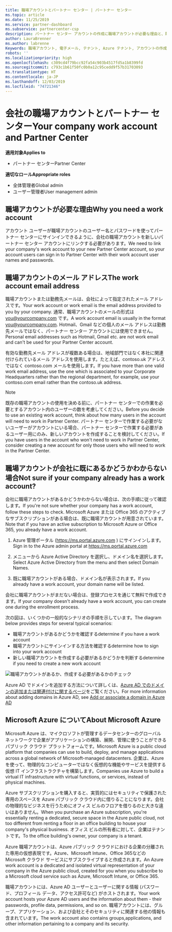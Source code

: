 ```yaml
---
title: 職場アカウントとパートナー センター | パートナー センター
ms.topic: article
ms.date: 11/25/2019
ms.service: partner-dashboard
ms.subservice: partnercenter-csp
description: パートナー センター アカウントの作成に職場アカウントが必要な理由と、既に職場アカウントを持っているかどうかを確認します。
author: LauraBrenner
ms.author: labrenne
Keywords: 職場アカウント, 電子メール, テナント, Azure テナント, アカウントの作成, ドメイン名
robots: ''
ms.localizationpriority: high
ms.openlocfilehash: c309cd4f79bcc92fa54c903b4517fd5a1b8399fd
ms.sourcegitcommit: c793c1b61f50fc0b0a12c95cedd9f57b31703093
ms.translationtype: HT
ms.contentlocale: ja-JP
ms.lasthandoff: 12/03/2019
ms.locfileid: "74721346"
---
```

# <a name="your-company-work-account-and-partner-center"></a><span data-ttu-id="e19cd-104">会社の職場アカウントとパートナー センター</span><span class="sxs-lookup"><span data-stu-id="e19cd-104">Your company work account and Partner Center</span></span>  

<span data-ttu-id="e19cd-105">**適用対象**</span><span class="sxs-lookup"><span data-stu-id="e19cd-105">**Applies to**</span></span>

-  <span data-ttu-id="e19cd-106">パートナー センター</span><span class="sxs-lookup"><span data-stu-id="e19cd-106">Partner Center</span></span>

<span data-ttu-id="e19cd-107">**適切なロール**</span><span class="sxs-lookup"><span data-stu-id="e19cd-107">**Appropriate roles**</span></span>

- <span data-ttu-id="e19cd-108">全体管理者</span><span class="sxs-lookup"><span data-stu-id="e19cd-108">Global admin</span></span>
- <span data-ttu-id="e19cd-109">ユーザー管理者</span><span class="sxs-lookup"><span data-stu-id="e19cd-109">User management admin</span></span>

## <a name="why-you-need-a-work-account"></a><span data-ttu-id="e19cd-110">職場アカウントが必要な理由</span><span class="sxs-lookup"><span data-stu-id="e19cd-110">Why you need a work account</span></span>

<span data-ttu-id="e19cd-111">アカウント ユーザーが職場アカウントのユーザー名とパスワードを使ってパートナー センターにサインインできるように、会社の職場アカウントを新しいパートナー センター アカウントにリンクする必要があります。</span><span class="sxs-lookup"><span data-stu-id="e19cd-111">We need to link your company's work account to your new Partner Center account, so your account users can sign in to Partner Center with their work account user names and passwords.</span></span>

## <a name="the-work-account-email-address"></a><span data-ttu-id="e19cd-112">職場アカウントのメール アドレス</span><span class="sxs-lookup"><span data-stu-id="e19cd-112">The work account email address</span></span>

<span data-ttu-id="e19cd-113">職場アカウントまたは勤務先メールは、会社によって指定されたメール アドレスです。</span><span class="sxs-lookup"><span data-stu-id="e19cd-113">Your work account or work email is the email address provided to you by your company.</span></span> <span data-ttu-id="e19cd-114">通常、職場アカウントのメールの形式は you@yourcompany.com です。</span><span class="sxs-lookup"><span data-stu-id="e19cd-114">A work account email is usually in the format you@yourcompany.com.</span></span> <span data-ttu-id="e19cd-115">Hotmail、Gmail などの個人のメール アドレスは勤務先メールではなく、パートナー センター アカウントには使用できません。</span><span class="sxs-lookup"><span data-stu-id="e19cd-115">Personal email addresses such as Hotmail, Gmail etc. are not work email and can't be used for your Partner Center account.</span></span> 

<span data-ttu-id="e19cd-116">有効な勤務先メール アドレスが複数ある場合は、地域部門ではなく本社に関連付けられているメール アドレスを使用します。たとえば、contoso.uk アドレスではなく contoso.com メールを使用します。</span><span class="sxs-lookup"><span data-stu-id="e19cd-116">If you have more than one valid work email address, use the one which is associated to your Corporate Headquarters rather than the regional department, for example, use your contoso.com email rather than the contoso.uk address.</span></span>

> [!NOTE]  
> <span data-ttu-id="e19cd-117">既存の職場アカウントの使用を決める前に、パートナー センターでの作業を必要とするアカウント内のユーザーの数を考慮してください。</span><span class="sxs-lookup"><span data-stu-id="e19cd-117">Before you decide to use an existing work account, think about how many users in the account will need to work in Partner Center.</span></span> <span data-ttu-id="e19cd-118">パートナー センターで作業する必要がないユーザーがアカウントにいる場合、パートナー センターで作業する必要があるユーザー用にのみ、新しいアカウントを作成することを検討してください。</span><span class="sxs-lookup"><span data-stu-id="e19cd-118">If you have users in the account who won't need to work in Partner Center, consider creating a new account for only those users who will need to work in the Partner Center.</span></span>


## <a name="not-sure-if-your-company-already-has-a-work-account"></a><span data-ttu-id="e19cd-119">職場アカウントが会社に既にあるかどうかわからない場合</span><span class="sxs-lookup"><span data-stu-id="e19cd-119">Not sure if your company already has a work account?</span></span>

<span data-ttu-id="e19cd-120">会社に職場アカウントがあるかどうかわからない場合は、次の手順に従って確認します。</span><span class="sxs-lookup"><span data-stu-id="e19cd-120">If you're not sure whether your company has a work account, follow these steps to check.</span></span> <span data-ttu-id="e19cd-121">Microsoft Azure または Office 365 のアクティブなサブスクリプションがある場合は、既に職場アカウントが用意されています。</span><span class="sxs-lookup"><span data-stu-id="e19cd-121">Note that if you have an active subscription to Microsoft Azure or Office 365, you already have a work account.</span></span>

1. <span data-ttu-id="e19cd-122">Azure 管理ポータル (https://ms.portal.azure.com ) にサインインします。</span><span class="sxs-lookup"><span data-stu-id="e19cd-122">Sign in to the Azure admin portal at https://ms.portal.azure.com</span></span>

2. <span data-ttu-id="e19cd-123">メニューから Azure Active Directory を選択し、ドメイン名を選択します。</span><span class="sxs-lookup"><span data-stu-id="e19cd-123">Select Azure Active Directory from the menu and then select Domain Names.</span></span>

3. <span data-ttu-id="e19cd-124">既に職場アカウントがある場合、ドメイン名が表示されます。</span><span class="sxs-lookup"><span data-stu-id="e19cd-124">If you already have a work account, your domain name will be listed.</span></span>

<span data-ttu-id="e19cd-125">会社に職場アカウントがまだない場合は、登録プロセスを通じて無料で作成できます。</span><span class="sxs-lookup"><span data-stu-id="e19cd-125">If your company doesn't already have a work account, you can create one during the enrollment process.</span></span>

<span data-ttu-id="e19cd-126">次の図は、いくつかの一般的なシナリオの手順を示しています。</span><span class="sxs-lookup"><span data-stu-id="e19cd-126">The diagram below provides steps for several typical scenarios:</span></span>

- <span data-ttu-id="e19cd-127">職場アカウントがあるかどうかを確認する</span><span class="sxs-lookup"><span data-stu-id="e19cd-127">determine if you have a work account</span></span> 
- <span data-ttu-id="e19cd-128">職場アカウントにサインインする方法を確認する</span><span class="sxs-lookup"><span data-stu-id="e19cd-128">determine how to sign into your work account</span></span> 
- <span data-ttu-id="e19cd-129">新しい職場アカウントを作成する必要があるかどうかを判断する</span><span class="sxs-lookup"><span data-stu-id="e19cd-129">determine if you need to create a new work account</span></span>


![職場アカウントがあるか、作成する必要があるかのチェック](images/onboardingAADFlow.png)

<span data-ttu-id="e19cd-131">Azure AD でドメインを追加する方法について詳しくは、[Azure AD でのドメインの追加または関連付けに関するページ](https://docs.microsoft.com/azure/active-directory/active-directory-add-domain)をご覧ください。</span><span class="sxs-lookup"><span data-stu-id="e19cd-131">For more information about adding domains in Azure AD, see [Add or associate a domain in Azure AD](https://docs.microsoft.com/azure/active-directory/active-directory-add-domain)</span></span>

## <a name="about-microsoft-azure"></a><span data-ttu-id="e19cd-132">Microsoft Azure について</span><span class="sxs-lookup"><span data-stu-id="e19cd-132">About Microsoft Azure</span></span>

<span data-ttu-id="e19cd-133">Microsoft Azure は、マイクロソフトが管理するデータセンターのグローバル ネットワークで企業がアプリケーションの構築、展開、管理に使うことができるパブリック クラウド プラットフォームです。</span><span class="sxs-lookup"><span data-stu-id="e19cd-133">Microsoft Azure is a public cloud platform that companies can use to build, deploy, and manage applications across a global network of Microsoft-managed datacenters.</span></span> <span data-ttu-id="e19cd-134">企業は、Azure を使って、物理的なコンピューターではなく仮想的な機能やサービスを提供する仮想 IT インフラストラクチャを構築します。</span><span class="sxs-lookup"><span data-stu-id="e19cd-134">Companies use Azure to build a virtual IT infrastructure with virtual functions, or services, instead of physical machines.</span></span> 

<span data-ttu-id="e19cd-135">Azure サブスクリプションを購入すると、実質的にはセキュリティで保護された専用のスペースを Azure パブリック クラウド内に借りることになります。会社の物理的なビジネスを行うためにオフィス ビルのフロアを借りるのと大きな違いはありません。</span><span class="sxs-lookup"><span data-stu-id="e19cd-135">When you purchase an Azure subscription, you're essentially renting a dedicated, secure space in the Azure public cloud, not too different from renting a floor in an office building to house your company's physical business.</span></span> <span data-ttu-id="e19cd-136">オフィス ビルの所有者に対して、企業はテナントです。</span><span class="sxs-lookup"><span data-stu-id="e19cd-136">To the office building's owner, your company is a tenant.</span></span> 

<span data-ttu-id="e19cd-137">Azure 職場アカウントは、Azure パブリック クラウドにおける企業の分離された専用の仮想表現です。Azure、Microsoft Intune、Office 365などの Microsoft クラウド サービスにサブスクライブすると作成されます。</span><span class="sxs-lookup"><span data-stu-id="e19cd-137">An Azure work account is a dedicated and isolated virtual representation of your company in the Azure public cloud, created for you when you subscribe to a Microsoft cloud service such as Azure, Microsoft Intune, or Office 365.</span></span> 

<span data-ttu-id="e19cd-138">職場アカウントには、Azure AD ユーザーとユーザーに関する情報 (パスワード、プロフィール データ、アクセス許可など) がホストされます。</span><span class="sxs-lookup"><span data-stu-id="e19cd-138">Your work account hosts your Azure AD users and the information about them - their passwords, profile data, permissions, and so on.</span></span> <span data-ttu-id="e19cd-139">職場アカウントには、グループ、アプリケーション、および会社とそのセキュリティに関連する他の情報も含まれています。</span><span class="sxs-lookup"><span data-stu-id="e19cd-139">The work account also contains groups,applications, and other information pertaining to a company and its security.</span></span> 
